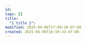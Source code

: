 ```yaml
---
id: 
tags: []
title:
  "{ title }": 
modified: 2025-04-06T17:09:30-07:00
created: 2025-04-06T16:59:33-07:00
---
```

